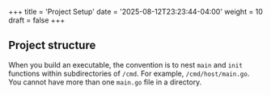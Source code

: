 +++
title = 'Project Setup'
date = '2025-08-12T23:23:44-04:00'
weight = 10
draft = false
+++


## Project structure

When you build an executable, the convention is to nest `main` and `init` functions within subdirectories of `/cmd`. For example, `/cmd/host/main.go`. You cannot have more than one `main.go` file in a directory.